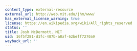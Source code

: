 ```yaml
---
content_type: external-resource
external_url: http://web.mit.edu/jhm/www/
has_external_license_warning: true
license: https://en.wikipedia.org/wiki/All_rights_reserved
status: ''
title: Josh McDermott, MIT
uid: 16f5f281-d1fc-487b-a0af-62beff7270a9
wayback_url: ''
---
```

